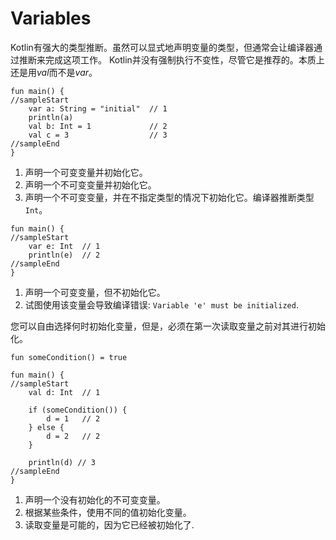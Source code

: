 # Variables

Kotlin有强大的类型推断。虽然可以显式地声明变量的类型，但通常会让编译器通过推断来完成这项工作。
Kotlin并没有强制执行不变性，尽管它是推荐的。本质上还是用*val*而不是*var*。

```run-kotlin
fun main() {
//sampleStart
    var a: String = "initial"  // 1
    println(a)
    val b: Int = 1             // 2
    val c = 3                  // 3
//sampleEnd
}
```

1. 声明一个可变变量并初始化它。
2. 声明一个不可变变量并初始化它。
3. 声明一个不可变变量，并在不指定类型的情况下初始化它。编译器推断类型`Int`。

```run-kotlin
fun main() {
//sampleStart
    var e: Int  // 1
    println(e)  // 2
//sampleEnd
}
```

1. 声明一个可变变量，但不初始化它。
2. 试图使用该变量会导致编译错误: `Variable 'e' must be initialized`.

您可以自由选择何时初始化变量，但是，必须在第一次读取变量之前对其进行初始化。

```run-kotlin
fun someCondition() = true 

fun main() {
//sampleStart
    val d: Int  // 1
    
    if (someCondition()) {
        d = 1   // 2
    } else {
        d = 2   // 2
    }
    
    println(d) // 3
//sampleEnd
}
```

1. 声明一个没有初始化的不可变变量。
2. 根据某些条件，使用不同的值初始化变量。
3. 读取变量是可能的，因为它已经被初始化了.
